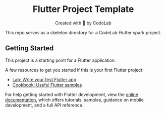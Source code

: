 <div align="center">
  <h1>Flutter Project Template</h1>
  <p>Created with 🧡 by CodeLab</p> 
  <p>This repo serves as a skeleton directory for a CodeLab Flutter spark project.</p>
</div>

## Getting Started

This project is a starting point for a Flutter application.

A few resources to get you started if this is your first Flutter project:

- [Lab: Write your first Flutter app](https://docs.flutter.dev/get-started/codelab)
- [Cookbook: Useful Flutter samples](https://docs.flutter.dev/cookbook)

For help getting started with Flutter development, view the
[online documentation](https://docs.flutter.dev/), which offers tutorials,
samples, guidance on mobile development, and a full API reference.
